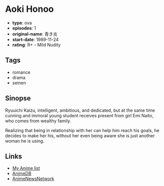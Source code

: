 # Aoki Honoo

-   **type**: ova
-   **episodes**: 1
-   **original-name**: 青き炎
-   **start-date**: 1989-11-24
-   **rating**: R+ - Mild Nudity

## Tags

-   romance
-   drama
-   seinen

## Sinopse

Ryuuichi Kaizu, intelligent, ambitious, and dedicated, but at the same time cunning and immoral young student receives present from girl Emi Naito, who comes from wealthy family.

Realizing that being in relationship with her can help him reach his goals, he decides to make her his, without her even being aware she is just another woman he is using.

## Links

-   [My Anime list](https://myanimelist.net/anime/3306/Aoki_Honoo)
-   [AnimeDB](http://anidb.info/perl-bin/animedb.pl?show=anime&aid=4314)
-   [AnimeNewsNetwork](http://www.animenewsnetwork.com/encyclopedia/anime.php?id=7131)
